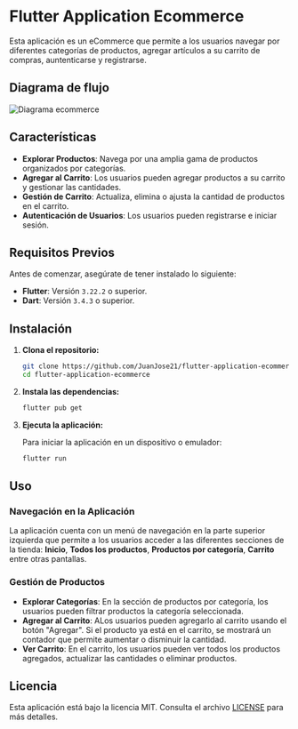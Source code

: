 # Flutter Application Ecommerce

Esta aplicación es un eCommerce que permite a los usuarios navegar por diferentes categorías de productos, agregar artículos a su carrito de compras, auntenticarse y registrarse.

## Diagrama de flujo
![Diagrama ecommerce](https://github.com/user-attachments/assets/be204fe4-cbf4-4fae-8342-1c48d7ddd262)

## Características

- **Explorar Productos**: Navega por una amplia gama de productos organizados por categorías.
- **Agregar al Carrito**: Los usuarios pueden agregar productos a su carrito y gestionar las cantidades.
- **Gestión de Carrito**: Actualiza, elimina o ajusta la cantidad de productos en el carrito.
- **Autenticación de Usuarios**: Los usuarios pueden registrarse e iniciar sesión.

## Requisitos Previos

Antes de comenzar, asegúrate de tener instalado lo siguiente:

- **Flutter**: Versión `3.22.2` o superior.
- **Dart**: Versión `3.4.3` o superior.

## Instalación

1. **Clona el repositorio:**

   ```bash
   git clone https://github.com/JuanJose21/flutter-application-ecommerce
   cd flutter-application-ecommerce
   ```

2. **Instala las dependencias:**

   ```bash
   flutter pub get
   ```

3. **Ejecuta la aplicación:**

   Para iniciar la aplicación en un dispositivo o emulador:

   ```bash
   flutter run
   ```

## Uso

### Navegación en la Aplicación

La aplicación cuenta con un menú de navegación en la parte superior izquierda que permite a los usuarios acceder a las diferentes secciones de la tienda: **Inicio**, **Todos los productos**, **Productos por categoría**, **Carrito** entre otras pantallas.

### Gestión de Productos

- **Explorar Categorías**: En la sección de productos por categoría, los usuarios pueden filtrar productos la categoría seleccionada.
- **Agregar al Carrito**: ALos usuarios pueden agregarlo al carrito usando el botón "Agregar". Si el producto ya está en el carrito, se mostrará un contador que permite aumentar o disminuir la cantidad.
- **Ver Carrito**: En el carrito, los usuarios pueden ver todos los productos agregados, actualizar las cantidades o eliminar productos.

## Licencia

Esta aplicación está bajo la licencia MIT. Consulta el archivo [LICENSE](LICENSE) para más detalles.
